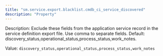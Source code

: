 ```yaml
---
title: "sm.service.export.blacklist.cmdb_ci_service_discovered"
description: "Property"
---
```


Description: Exclude these fields from the application service record in the service definition export file. Use comma to separate fields. Default: discovery_status,operational_status,process_status,work_notes.

Value: `discovery_status,operational_status,process_status,work_notes`